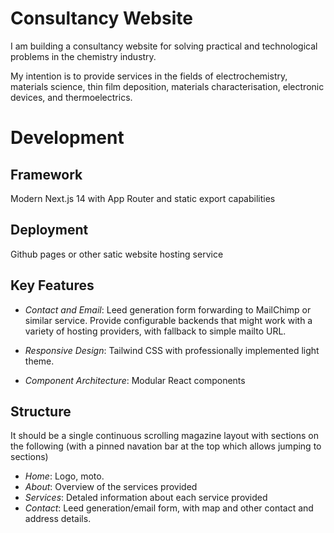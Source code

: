 # Consultancy Website

I am building a consultancy website for solving practical and technological problems in the chemistry industry.

My intention is to provide services in the fields of electrochemistry, materials science, thin film deposition, materials characterisation, electronic devices, and thermoelectrics.

# Development

## Framework

Modern Next.js 14 with App Router and static export capabilities

## Deployment

Github pages or other satic website hosting service

## Key Features

- *Contact and Email*: Leed generation form forwarding to MailChimp or similar service.  Provide configurable backends that might work with a variety of hosting providers, with fallback to simple mailto URL.

- *Responsive Design*: Tailwind CSS with professionally implemented light theme.

- *Component Architecture*: Modular React components

## Structure

It should be a single continuous scrolling magazine layout with sections on the following (with a pinned navation bar at the top which allows jumping to sections)

- *Home*: Logo, moto.
- *About*: Overview of the services provided
- *Services*: Detaled information about each service provided
- *Contact*: Leed generation/email form, with map and other contact and address details.